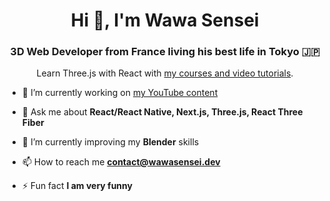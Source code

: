 <h1 align="center">Hi 👋, I'm Wawa Sensei</h1>

<h3 align="center">3D Web Developer from France living his best life in Tokyo 🇯🇵</h3>


<p align="center">Learn Three.js with React with <a href="https://wawasensei.dev/">my courses and video tutorials</a>.</p>

- 🔭 I’m currently working on [my YouTube content](https://youtube.com/c/WawaSensei)

- 💬 Ask me about **React/React Native, Next.js, Three.js, React Three Fiber**
  
- 🌱 I’m currently improving my **Blender** skills

- 📫 How to reach me **contact@wawasensei.dev**

- ⚡ Fun fact **I am very funny**

